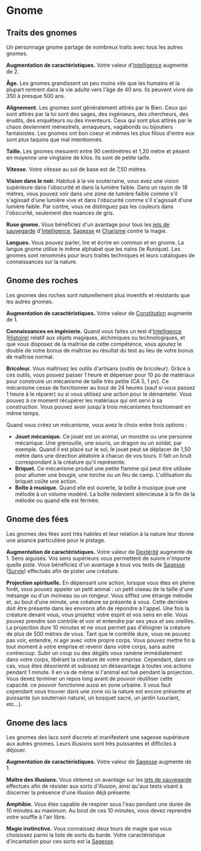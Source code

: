 
[][Generic]

# Gnome

## Traits des gnomes

Un personnage gnome partage de nombreux traits avec tous les autres gnomes.

**Augmentation de caractéristiques.** Votre valeur d'[Intelligence] augmente de 2.

**Âge.** Les gnomes grandissent un peu moins vite que les humains et la plupart rentrent dans la vie adulte vers l'âge de 40 ans. Ils peuvent vivre de 350 à presque 500 ans.

**Alignement.** Les gnomes sont généralement attirés par le Bien. Ceux qui sont attirés par la loi sont des sages, des ingénieurs, des chercheurs, des érudits, des enquêteurs ou des inventeurs. Ceux qui sont plus attirés par le chaos deviennent ménestrels, arnaqueurs, vagabonds ou bijoutiers fantaisistes. Les gnomes ont bon coeur et mêmes les plus filous d'entre eux sont plus taquins que mal intentionnés.

**Taille.** Les gnomes mesurent entre 90 centimètres et 1,20 mètre et pèsent en moyenne une vingtaine de kilos. Ils sont de petite taille.

**Vitesse.** Votre vitesse au sol de base est de 7,50 mètres.

**Vision dans le noir.** Habitué à la vie souterraine, vous avez une vision supérieure dans l'obscurité et dans la lumière faible. Dans un rayon de 18 mètres, vous pouvez voir dans une zone de lumière faible comme s'il s'agissait d'une lumière vive et dans l'obscurité comme s'il s'agissait d'une lumière faible. Par contre, vous ne distinguez pas les couleurs dans l'obscurité, seulement des nuances de gris.

**Ruse gnome.** Vous bénéficiez d'un avantage pour tous les [jets de sauvegarde] d'[Intelligence], [Sagesse] et [Charisme] contre la magie.

**Langues.** Vous pouvez parler, lire et écrire en commun et en gnome. La langue gnome utilise le même alphabet que les nains (le Runique). Les gnomes sont renommés pour leurs traités techniques et leurs catalogues de connaissances sur la nature.

## Gnome des roches

Les gnomes des roches sont naturellement plus inventifs et résistants que les autres gnomes.

**Augmentation de caractéristiques.** Votre valeur de [Constitution] augmente de 1.

**Connaissances en ingénierie.** Quand vous faites un test d'[Intelligence] ([Histoire]) relatif aux objets magiques, alchimiques ou technologiques, et que vous disposez de la maîtrise de cette compétence, vous ajoutez le double de votre bonus de maîtrise au résultat du test au lieu de votre bonus de maîtrise normal.

**Bricoleur.** Vous maîtrisez les outils d'artisans (outils de bricoleur). Grâce à ces outils, vous pouvez passer 1 heure et dépenser pour 10 po de matériaux pour construire un mécanisme de taille très petite (CA 5, 1 pv). Ce mécanisme cesse de fonctionner au bout de 24 heures (sauf si vous passez 1 heure à le réparer) ou si vous utilisez une action pour le démanteler. Vous pouvez à ce moment récupérer les matériaux qui ont servi à sa construction. Vous pouvez avoir jusqu'à trois mécanismes fonctionnant en même temps.

Quand vous créez un mécanisme, vous avez le choix entre trois options :

* **Jouet mécanique.** Ce jouet est un animal, un monstre ou une personne mécanique. Une grenouille, une souris, un dragon ou un soldat, par exemple. Quand il est placé sur le sol, le jouet peut se déplacer de 1,50 mètre dans une direction aléatoire à chacun de vos tours. Il fait un bruit correspondant à la créature qu'il représente.
* **Briquet.** Ce mécanisme produit une petite flamme qui peut être utilisée pour allumer une bougie, une torche ou un feu de camp. L'utilisation du briquet coûte une action.
* **Boîte à musique.** Quand elle est ouverte, la boîte à musique joue une mélodie à un volume modéré. La boîte redevient silencieuse à la fin de la mélodie ou quand elle est fermée.

## Gnome des fées

Les gnomes des fées sont très habiles et leur relation à la nature leur donne une aisance particulière pour le pistage.

**Augmentation de caractéristiques.** Votre valeur de [Dextérité] augmente de 1. Sens aiguisés. Vos sens supérieurs vous permettent de suivre n'importe quelle piste. Vous bénéficiez d'un avantage à tous vos tests de [Sagesse] ([Survie]) effectués afin de pister une créature.

**Projection spirituelle.** En dépensant une action, lorsque vous êtes en pleine forêt, vous pouvez appeler un petit animal : un petit oiseau de la taille d'une mésange ou d'un moineau ou un rongeur. Vous sifflez une étrange mélodie et, au bout d'une minute, une créature se présente à vous. Cette dernière doit être présente dans les environs afin de répondre à l'appel. Une fois la créature devant vous, vous projetez votre esprit et vos sens en elle. Vous pouvez prendre son contrôle et voir et entendre par ses yeux et ses oreilles. La projection dure 10 minutes et ne vous permet pas d'éloigner la créature de plus de 500 mètres de vous. Tant que le contrôle dure, vous ne pouvez pas voir, entendre, ni agir avec votre propre corps. Vous pouvez mettre fin à tout moment à votre emprise et revenir dans votre corps, sans autre contrecoup. Subir un coup ou des dégâts vous ramène immédiatement dans votre corps, libérant la créature de votre emprise. Cependant, dans ce cas, vous êtes désorienté et subissez un désavantage à toutes vos actions pendant 1 minute. Il en va de même si l'animal est tué pendant la projection. Vous devez terminer un repos long avant de pouvoir réutiliser cette capacité. ce pouvoir fonctionne aussi en zone urbaine. Il vous faut cependant vous trouver dans une zone où la nature est encore présente et puissante (un souterrain naturel, un bosquet sacré, un jardin luxuriant, etc...).

## Gnome des lacs

Les gnomes des lacs sont discrets et manifestent une sagesse supérieure aux autres gnomes. Leurs illusions sont très puissantes et difficiles à déjouer.

**Augmentation de caractéristiques.** Votre valeur de [Sagesse] augmente de 1.

**Maître des illusions.** Vous obtenez un avantage sur les [jets de sauvegarde] effectués afin de résister aux sorts d'illusion, ainsi qu'aux tests visant à discerner la présence d'une illusion déjà présente.

**Amphibie.** Vous êtes capable de respirer sous l'eau pendant une durée de 10 minutes au maximum. Au bout de ces 10 minutes, vous devez reprendre votre souffle à l'air libre.

**Magie instinctive.** Vous connaissez deux tours de magie que vous choisissez parmi la liste de sorts du barde. Votre caractéristique d'incantation pour ces sorts est la [Sagesse].

[Force]: abilities_strength_hd.md
[Dextérité]: abilities_dexterity_hd.md
[Constitution]: abilities_constitution_hd.md
[Intelligence]: abilities_intelligence_hd.md
[Sagesse]: abilities_wisdom_hd.md
[Charisme]: abilities_charisma_hd.md
[jet de sauvegarde]: abilities_hd.md#jets-de-sauvegarde
[jets de sauvegarde]: abilities_hd.md#jets-de-sauvegarde

[Histoire]: abilities_intelligence_hd.md#histoire
[Survie]: abilities_wisdom_hd.md#survie


[Generic]: #
